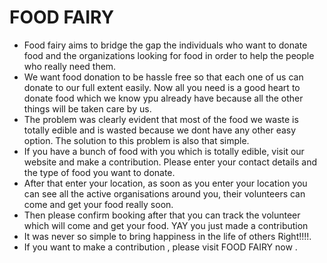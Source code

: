 # FOOD FAIRY
- Food fairy aims to bridge the gap the individuals who want to donate food and the organizations looking for food in order to help the people who really need them.
- We want food donation to be hassle free so that each one of us can donate to our full extent easily. Now all you need is a good heart to donate food which we know ypu   already have because all the other things will be taken care by us.
- The problem was clearly evident that most of the food we waste is totally edible and is wasted because we dont have any other easy option. The solution to this problem   is also that simple.
- If you have a bunch of food with you which is totally edible, visit our website and make a contribution. Please enter your contact details and the type of food you       want to donate.
- After that enter your location, as soon as you enter your location you can see all the active organisations around you, their volunteers can come and get your food       really soon.
- Then please confirm booking after that you can track the volunteer which will come and get your food. YAY you just made a contribution
- It was never so simple to bring happiness in the life of others Right!!!!.
- If you want to make a contribution , please visit FOOD FAIRY now .
 


